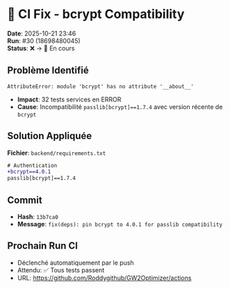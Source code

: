 # 🔧 CI Fix - bcrypt Compatibility

**Date**: 2025-10-21 23:46  
**Run**: #30 (18698480045)  
**Status**: ❌ → 🔄 En cours

## Problème Identifié

```
AttributeError: module 'bcrypt' has no attribute '__about__'
```

- **Impact**: 32 tests services en ERROR
- **Cause**: Incompatibilité `passlib[bcrypt]==1.7.4` avec version récente de `bcrypt`

## Solution Appliquée

**Fichier**: `backend/requirements.txt`

```diff
# Authentication
+bcrypt==4.0.1
passlib[bcrypt]==1.7.4
```

## Commit

- **Hash**: `13b7ca0`
- **Message**: `fix(deps): pin bcrypt to 4.0.1 for passlib compatibility`

## Prochain Run CI

- Déclenché automatiquement par le push
- Attendu: ✅ Tous tests passent
- URL: https://github.com/Roddygithub/GW2Optimizer/actions
